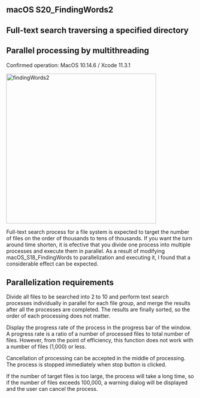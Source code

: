 ## macOS S20_FindingWords2
## Full-text search traversing a specified directory
## Parallel processing by multithreading

Confirmed operation: MacOS 10.14.6 / Xcode 11.3.1

<img src="http://mikomokaru.sakura.ne.jp/data/B43/findingWords2.png" alt="findingWords2" title="findingWords2" width="400">

Full-text search process for a file system is expected to target the number of files on the order of thousands to tens of thousands. If you want the turn around time shorten, it is efective that you divide one process into multiple processes and execute them in parallel. As a result of modifying macOS_S18_FindingWords to parallelization and executing it, I found that a considerable effect can be expected.

## Parallelization requirements
Divide all files to be searched into 2 to 10 and perform text search processes individually in parallel for each file group, and merge the results after all the processes are completed. The results are finally sorted, so the order of each processing does not matter.

Display the progress rate of the process in the progress bar of the window. A progress rate is a ratio of a number of processed files to total number of files. However, from the point of efficiency, this function does not work with a number of files (1,000) or less.

Cancellation of processing can be accepted in the middle of processing. The process is stopped immediately when stop button is clicked.

If the number of target files is too large, the process will take a long time, so if the number of files exceeds 100,000, a warning dialog will be displayed and the user can cancel the process.
